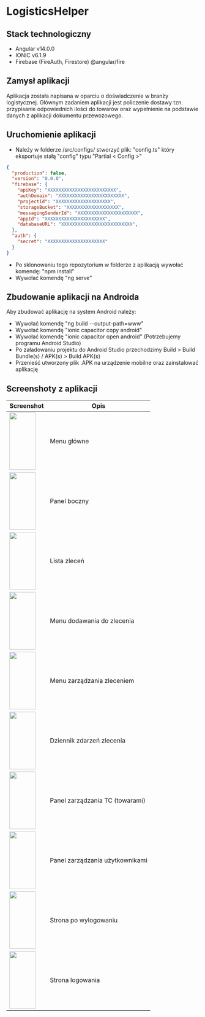 # LogisticsHelper

## Stack technologiczny
- Angular v14.0.0
- IONIC v6.1.9
- Firebase (FireAuth, Firestore) @angular/fire

## Zamysł aplikacji

Aplikacja została napisana w oparciu o doświadczenie w branży logistycznej. Głównym zadaniem aplikacji jest policzenie dostawy tzn. przypisanie odpowiednich ilości do towarów oraz wypełnienie na podstawie danych z aplikacji dokumentu przewozowego.

## Uruchomienie aplikacji

- Należy w folderze /src/configs/ stworzyć plik: "config.ts" który eksportuje stałą "config" typu "Partial < Config >"
```json
{
  "production": false,
  "version": "0.0.0",
  "firebase": {
    "apiKey": "XXXXXXXXXXXXXXXXXXXXXXXXX",
    "authDomain": "XXXXXXXXXXXXXXXXXXXXXXXX",
    "projectId": "XXXXXXXXXXXXXXXXXXXX",
    "storageBucket": "XXXXXXXXXXXXXXXXXXX",
    "messagingSenderId": "XXXXXXXXXXXXXXXXXXXXXX",
    "appId": "XXXXXXXXXXXXXXXXXXXXXX",
    "databaseURL": "XXXXXXXXXXXXXXXXXXXXXXXXXX",
  },
  "auth": {
    "secret": "XXXXXXXXXXXXXXXXXXXXX"
  }
}
```
- Po sklonowaniu tego repozytorium w folderze z aplikacją wywołać komendę: "npm install"
- Wywołać komendę "ng serve"
  
## Zbudowanie aplikacji na Androida
  
Aby zbudować aplikację na system Android należy:
- Wywołać komendę "ng build --output-path=www"
- Wywołać komendę "ionic capacitor copy android"
- Wywołać komendę "ionic capacitor open android" (Potrzebujemy programu Android Studio)
- Po załadowaniu projektu do Android Studio przechodzimy Build > Build Bundle(s) / APK(s) > Build APK(s)
- Przenieść utworzony plik .APK na urządzenie mobilne oraz zainstalować aplikację

## Screenshoty z aplikacji

| Screenshot      | Opis |
| ----------- | ----------- |
| <img src="https://user-images.githubusercontent.com/88888347/208940600-7d67ea4c-f54b-4fe4-b162-091dedcf665d.png" alt="" width="67.5px" height="150px">     | Menu główne       |
| <img src="https://user-images.githubusercontent.com/88888347/208941235-28585fb7-305a-4c82-8f84-4fc19140c330.png" alt="" width="67.5px" height="150px">   | Panel boczny        |
| <img src="https://user-images.githubusercontent.com/88888347/208962633-b8e387e0-efb0-4e72-b31e-70c51541277c.png" alt="" width="67.5px" height="150px">   | Lista zleceń        |
| <img src="https://user-images.githubusercontent.com/88888347/208962984-1f802217-039d-4280-bc5f-da29a02386b9.png" alt="" width="67.5px" height="150px">   | Menu dodawania do zlecenia        |
| <img src="https://user-images.githubusercontent.com/88888347/208963149-047f5207-e518-4291-966e-1c1b698829c0.png" alt="" width="67.5px" height="150px">   | Menu zarządzania zleceniem        |
| <img src="https://user-images.githubusercontent.com/88888347/208978365-4da51afc-f240-4c46-b2be-3e8b9ff5d047.png" alt="" width="67.5px" height="150px">   | Dziennik zdarzeń zlecenia        |
| <img src="https://user-images.githubusercontent.com/88888347/208978487-369220df-d2ce-42b9-b0d8-4e3a36f10430.png" alt="" width="67.5px" height="150px">   | Panel zarządzania TC (towarami)        |
| <img src="https://user-images.githubusercontent.com/88888347/208978584-8f644cda-b582-4d19-b8d2-dc2e4b9cc37a.png" alt="" width="67.5px" height="150px">   | Panel zarządzania użytkownikami        |
| <img src="https://user-images.githubusercontent.com/88888347/208978681-9bed5c1b-0d30-43da-a570-be1b6664d148.png" alt="" width="67.5px" height="150px">   | Strona po wylogowaniu        |
| <img src="https://user-images.githubusercontent.com/88888347/208978743-f66aa32b-0716-49ec-9c12-609e670cbdf6.png" alt="" width="67.5px" height="150px">   | Strona logowania        |
